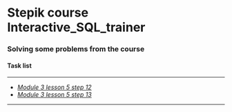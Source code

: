 # Stepik course Interactive_SQL_trainer
### Solving some problems from the course
#### Task list
---
- [*Module 3 lesson 5 step 12*](https://stepik.org/lesson/404275/step/12?unit=393473 "Go to step on Stepik") 
- [*Module 3 lesson 5 step 13*](https://stepik.org/lesson/404275/step/13?unit=393473 "Go to step on Stepik") 
---